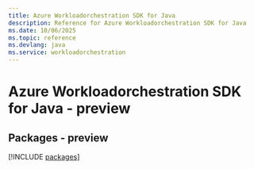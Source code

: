 ```yaml
---
title: Azure Workloadorchestration SDK for Java
description: Reference for Azure Workloadorchestration SDK for Java
ms.date: 10/06/2025
ms.topic: reference
ms.devlang: java
ms.service: workloadorchestration
---
```

# Azure Workloadorchestration SDK for Java - preview
## Packages - preview
[!INCLUDE [packages](workloadorchestration-index.md)]